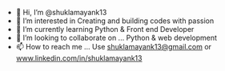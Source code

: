 - 👋 Hi, I’m @shuklamayank13
- 👀 I’m interested in Creating and building codes with passion
- 🌱 I’m currently learning Python & Front end Developer
- 💞️ I’m looking to collaborate on ... Python & web development
- 📫 How to reach me ... Use shuklamayank13@gmail.com or www.linkedin.com/in/shuklamayank13

<!---
shuklamayank13/shuklamayank13 is a ✨ special ✨ repository because its `README.md` (this file) appears on your GitHub profile.
You can click the Preview link to take a look at your changes.
--->
